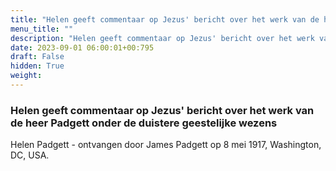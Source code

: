 ```yaml
---
title: "Helen geeft commentaar op Jezus' bericht over het werk van de heer Padgett onder de duistere geestelijke wezens"
menu_title: ""
description: "Helen geeft commentaar op Jezus' bericht over het werk van de heer Padgett onder de duistere geestelijke wezens"
date: 2023-09-01 06:00:01+00:795
draft: False
hidden: True
weight:
---
```

### Helen geeft commentaar op Jezus' bericht over het werk van de heer Padgett onder de duistere geestelijke wezens

Helen Padgett - ontvangen door James Padgett op 8 mei 1917, Washington, DC, USA.
